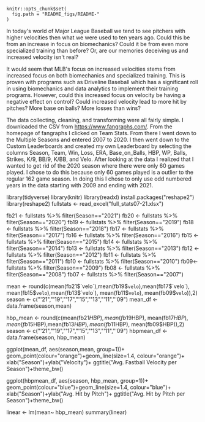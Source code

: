 ```{r, echo = FALSE}
knitr::opts_chunk$set(
  fig.path = "README_figs/README-"
)
```

In today's world of Major League Baseball we tend to see pitchers with higher velocities then what we were used to ten years ago. Could this be from an increase in focus on biomechanics? Could it be from even more specialized training than before? Or, are our memories deceiving us and increased velocity isn't real?

It would seem that MLB's focus on increased velocities stems from increased focus on both biomechanics and specialized training. This is proven with programs such as Driveline Baseball which has a significant roll in using biomechanics and data analytics to implement their training programs. However, could this increased focus on velocity be having a negative effect on control? Could increased velocity lead to more hit by pitches? More base on balls? More losses than wins?

The data collecting, cleaning, and transforming were all fairly simple. I downloaded the CSV from https://www.fangraphs.com/. From the homepage of fangraphs I clicked on Team Stats. From there I went down to the Multiple Seasons and entered 2007 to 2020. I then went down to the Custom Leaderboards and created my own Leaderboard by selecting the columns Season, Team, Win, Loss, ERA, Base_on_Balls, HBP, WP, Balls, Strikes, K/9, BB/9, K/BB, and Velo. After looking at the data I realized that I wanted to get rid of the 2020 season where there were only 60 games played. I chose to do this because only 60 games played is a outlier to the regular 162 game season. In doing this I chose to only use odd numbered years in the data starting with 2009 and ending with 2021.

library(tidyverse)
library(knitr)
library(readxl)
install.packages("reshape2")
library(reshape2)
fullstats <- read_excel("full_stats07-21.xlsx")

fb21 <- fullstats %>%
  filter(Season=="2021")
fb20 <- fullstats %>%
  filter(Season=="2020")
fb19 <- fullstats %>%
  filter(Season=="2019")
fb18 <- fullstats %>%
  filter(Season=="2018")
fb17 <- fullstats %>%
  filter(Season=="2017")
fb16 <- fullstats %>%
  filter(Season=="2016")
fb15 <- fullstats %>%
  filter(Season=="2015")
fb14 <- fullstats %>%
  filter(Season=="2014")
fb13 <- fullstats %>%
  filter(Season=="2013")
fb12 <- fullstats %>%
  filter(Season=="2012")
fb11 <- fullstats %>%
  filter(Season=="2011")
fb10 <- fullstats %>%
  filter(Season=="2010")
fb09<- fullstats %>%
  filter(Season=="2009")
fb08 <- fullstats %>%
  filter(Season=="2008")
fb07 <- fullstats %>%
  filter(Season=="2007")

mean <- round(c(mean(fb21$`velo`),mean(fb19$`velo`),mean(fb17$`velo`),
          mean(fb15$`velo`),mean(fb13$`velo`), mean(fb11$`velo`),
          mean(fb09$`velo`)),2)
season <- c("'21","'19","'17","'15","'13","'11","'09")
mean_df <- data.frame(season,mean)

hbp_mean <- round(c(mean(fb21$HBP),mean(fb19$HBP),
                    mean(fb17$HBP),
                    mean(fb15$HBP),mean(fb13$HBP),
                    mean(fb11$HBP),
                    mean(fb09$HBP)),2)
season <- c("'21","'19","'17","'15","'13","'11","'09")
hbpmean_df <- data.frame(season, hbp_mean)

ggplot(mean_df, aes(season,mean, group=1))+
  geom_point(colour="orange")+geom_line(size=1.4, colour="orange")+
  xlab("Season")+ylab("Velocity")+
  ggtitle("Avg. Fastball Velocity per Season")+theme_bw()

ggplot(hbpmean_df, aes(season, hbp_mean, group=1))+
  geom_point(colour="blue")+geom_line(size=1.4, colour="blue")+
  xlab("Season")+ylab("Avg. Hit by Pitch")+
  ggtitle("Avg. Hit by Pitch per Season")+theme_bw()

linear <- lm(mean~ hbp_mean)
summary(linear)
```
